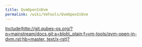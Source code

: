 ```yaml
---
title: QvmOpenInDvm
permalink: /wiki/VmTools/QvmOpenInDvm
---
```


[Include(http://git.qubes-os.org/?p=mainstream/docs.git;a=blob\_plain;f=vm-tools/qvm-open-in-dvm.rst;hb=master, text/x-rst)?](/wiki/VmTools/Include(http%3A/git.qubes-os.org?p=mainstream/docs.git;a=blob_plain;f=vm-tools/qvm-open-in-dvm.rst;hb=master,%20text/x-rst))
